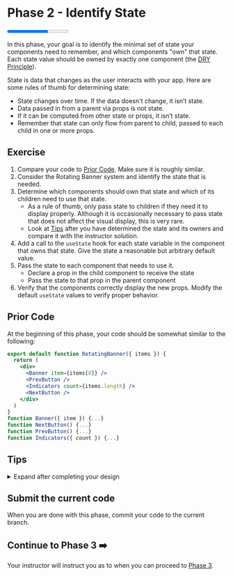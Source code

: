 # Phase 2 - Identify State

<progress value="2" max="3"></progress>

In this phase, your goal is to identify the minimal set of state your components need to remember, and which components "own" that state. Each state value should be owned by exactly one component (the [DRY Principle](https://en.wikipedia.org/wiki/Don%27t_repeat_yourself)).

State is data that changes as the user interacts with your app. Here are some rules of thumb for determining state:

- State changes over time. If the data doesn't change, it isn’t state.
- Data passed in from a parent via props is not state.
- If it can be computed from other state or props, it isn’t state.
- Remember that state can only flow from parent to child, passed to each child in one or more props.

## Exercise

1. Compare your code to [Prior Code](#prior-code). Make sure it is roughly similar.
1. Consider the Rotating Banner system and identify the state that is needed.
1. Determine which components should own that state and which of its children need to use that state.
   - As a rule of thumb, only pass state to children if they need it to display properly. Although it is occasionally necessary to pass state that does not affect the visual display, this is very rare.
   - Look at [Tips](#tips) after you have determined the state and its owners and compare it with the instructor solution.
1. Add a call to the `useState` hook for each state variable in the component that owns that state. Give the state a reasonable but arbitrary default value.
1. Pass the state to each component that needs to use it.
   - Declare a prop in the child component to receive the state
   - Pass the state to that prop in the parent component
1. Verify that the components correctly display the new props. Modify the default `useState` values to verify proper behavior.

## Prior Code

At the beginning of this phase, your code should be somewhat similar to the following:

```jsx
export default function RotatingBanner({ items }) {
  return (
    <div>
      <Banner item={items[0]} />
      <PrevButton />
      <Indicators count={items.length} />
      <NextButton />
    </div>
  )
}
function Banner({ item }) {...}
function NextButton() {...}
function PrevButton() {...}
function Indicators({ count }) {...}
```

## Tips

<details>

  <summary>Expand after completing your design</summary>

  <p>The Rotating Banner system can be completely controlled with one state variable that holds the index of the item currently being displayed.</p>

  <ul>
    <li>The components that use this state are <code class="language-plaintext highlighter-rouge">Banner</code> and <code class="language-plaintext highlighter-rouge">Indicators</code>.</li>
    <li>The item that <code class="language-plaintext highlighter-rouge">Banner</code> displays depends on the current index.</li>
    <li><code class="language-plaintext highlighter-rouge">Indicators</code> needs to highlight the button corresponding to the current index.</li>
    <li><code class="language-plaintext highlighter-rouge">NextButton</code> and <code class="language-plaintext highlighter-rouge">PrevButton</code> do <em>not</em> modify their visual display even if the current index changes, so they do not depend on the state.</li>
    <li>Since <code class="language-plaintext highlighter-rouge">RotatingBanner</code> is the closest parent to those components that depend on the current index, that state should be owned by <code class="language-plaintext highlighter-rouge">RotatingBanner</code>.
      <ul>
        <li>Note that there are two choices with how <code class="language-plaintext highlighter-rouge">Banner</code> receives and uses the current index:
          <ol>
            <li>Pass <code class="language-plaintext highlighter-rouge">items</code> and <code class="language-plaintext highlighter-rouge">currentIndex</code> as props, and <code class="language-plaintext highlighter-rouge">Banner</code> determines which item to display</li>
            <li>Pass <code class="language-plaintext highlighter-rouge">items[currentIndex]</code> as a prop, in which case <code class="language-plaintext highlighter-rouge">Banner</code> depends <em>indirectly</em> on <code class="language-plaintext highlighter-rouge">currentIndex</code></li>
          </ol>
        </li>
        <li>The second approach is the simplest and minimizes the knowledge that <code class="language-plaintext highlighter-rouge">Banner</code> has about its context</li>
      </ul>
    </li>
  </ul>
</details>

## Submit the current code

When you are done with this phase, commit your code to the current branch.

## Continue to Phase 3 ➡️

Your instructor will instruct you as to when you can proceed to [Phase 3](../phase3/).
